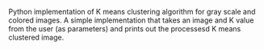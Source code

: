 Python implementation of K means clustering algorithm for gray scale and colored images. 
A simple implementation that takes an image and K value from the user (as parameters) and prints out the processesd K means clustered image. 
